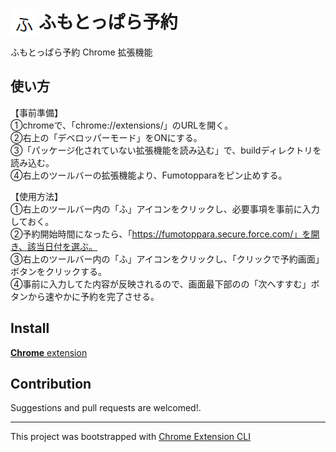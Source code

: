 # <img src="public/icons/icon_48.png" width="45" align="left"> ふもとっぱら予約

ふもとっぱら予約 Chrome 拡張機能

## 使い方

【事前準備】  
①chromeで、「chrome://extensions/」のURLを開く。  
②右上の「デベロッパーモード」をONにする。  
③「パッケージ化されていない拡張機能を読み込む」で、buildディレクトリを読み込む。  
④右上のツールバーの拡張機能より、Fumotopparaをピン止めする。  
  
【使用方法】  
①右上のツールバー内の「ふ」アイコンをクリックし、必要事項を事前に入力しておく。  
②予約開始時間になったら、「https://fumotoppara.secure.force.com/」を開き、該当日付を選ぶ。  
③右上のツールバー内の「ふ」アイコンをクリックし、「クリックで予約画面」ボタンをクリックする。  
④事前に入力してた内容が反映されるので、画面最下部のの「次へすすむ」ボタンから速やかに予約を完了させる。  

## Install

[**Chrome** extension]()

## Contribution

Suggestions and pull requests are welcomed!.

---

This project was bootstrapped with [Chrome Extension CLI](https://github.com/dutiyesh/chrome-extension-cli)


